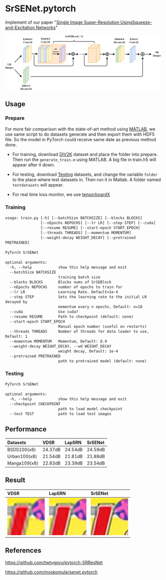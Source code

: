 # SrSENet.pytorch

Implement of our paper "[Single Image Super-Resolution UsingSqueeze-and-Excitation Networks](http://www.kfm.cat/pdf/SrSeNet_Latex.pdf)"

![SrSENet](./docs/SRSENet.png)

## Usage

### Prepare
For more fair comparison with the state-of-art method using [MATLAB](https://www.mathworks.com/products/matlab.html), we use same script to do 
datasets generate and then export them with HDF5 file. So the model in PyTorch could receive same date as previous method done.
- For training, download [DIV2K](https://data.vision.ee.ethz.ch/cvl/DIV2K/) dataset and place the folder into prepare.
Then run the `generate_train.m` using MATLAB. A big file in train.h5 will appear after it down.

- For testing, download [Testing](http://vllab.ucmerced.edu/wlai24/LapSRN/images/icon_zip.png) datasets, and change the variable `folder` to
the place where test datasets in. Then run it in Matlab. A folder named `testdatasets` will appear.

- For real time loss monitor, we use [tensorboardX](https://github.com/lanpa/tensorboard-pytorch)

### Training
```
usage: train.py [-h] [--batchSize BATCHSIZE] [--blocks BLOCKS]
                [--nEpochs NEPOCHS] [--lr LR] [--step STEP] [--cuda]
                [--resume RESUME] [--start-epoch START_EPOCH]
                [--threads THREADS] [--momentum MOMENTUM]
                [--weight-decay WEIGHT_DECAY] [--pretrained PRETRAINED]

PyTorch SrSENet

optional arguments:
  -h, --help            show this help message and exit
  --batchSize BATCHSIZE
                        training batch size
  --blocks BLOCKS       Blocks nums of SrSEBlock
  --nEpochs NEPOCHS     number of epochs to train for
  --lr LR               Learning Rate. Default=1e-4
  --step STEP           Sets the learning rate to the initial LR decayed by
                        momentum every n epochs, Default: n=10
  --cuda                Use cuda?
  --resume RESUME       Path to checkpoint (default: none)
  --start-epoch START_EPOCH
                        Manual epoch number (useful on restarts)
  --threads THREADS     Number of threads for data loader to use, Default: 1
  --momentum MOMENTUM   Momentum, Default: 0.9
  --weight-decay WEIGHT_DECAY, --wd WEIGHT_DECAY
                        weight decay, Default: 1e-4
  --pretrained PRETRAINED
                        path to pretrained model (default: none)
```

### Testing
```
PyTorch SrSENet

optional arguments:
  -h, --help            show this help message and exit
  --checkpoint CHECKPOINT
                        path to load model checkpoint
  --test TEST           path to load test images
```
## Performance

| Datasets     | VDSR    | LapSRN  | SrSENet |
|:----------   | :------ | :------ | :------ |
| BSDS100(x8)  | 24.37dB | 24.54dB | 24.59dB |
| Urban100(x8) | 21.54dB | 21.81dB | 21.88dB |
| Manga109(x8) | 22.83dB | 23.39dB | 23.54dB |

## Result
| VDSR    | LapSRN  | SrSENet |
| :------ | :------ | :------ |
| ![VDSR](./docs/2BokuHaSitatakaKun_x8_VDSR.png) | ![LapSRN](./docs/2BokuHaSitatakaKun_x8_LapSRN.png) | ![SrSENet](./docs/2BokuHaSitatakaKun.png) |

## References
https://github.com/twtygqyy/pytorch-SRResNet

https://github.com/moskomule/senet.pytorch